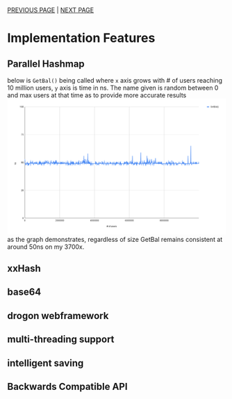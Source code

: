 [PREVIOUS PAGE](user_side.md) | [NEXT PAGE](../building.md)

# Implementation Features
## Parallel Hashmap
<!-- memory vs database -->
<!-- phmap vs std hash map -->
<!-- https://greg7mdp.github.io/parallel-hashmap/ -->
below is `GetBal()` being called where `x` axis grows with # of users reaching 10 million users, `y` axis is time in ns. The name given is random between 0 and max users at that time as to provide more accurate results
![image](GetBal().png)
as the graph demonstrates, regardless of size GetBal remains consistent at around 50ns on my 3700x.
## xxHash
## base64
## drogon webframework
## multi-threading support
## intelligent saving
## Backwards Compatible API